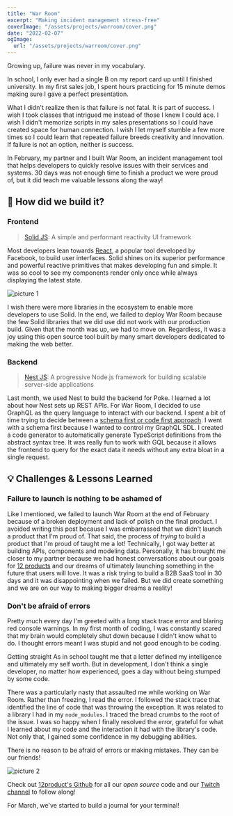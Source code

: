 ```yaml
---
title: "War Room"
excerpt: "Making incident management stress-free"
coverImage: "/assets/projects/warroom/cover.png"
date: "2022-02-07"
ogImage:
  url: "/assets/projects/warroom/cover.png"
---
```


Growing up, failure was never in my vocabulary.

In school, I only ever had a single B on my report card up until I finished university. In my first sales job, I spent hours practicing for 15 minute demos making sure I gave a perfect presentation.

What I didn't realize then is that failure is not fatal. It is part of success. I wish I took classes that intrigued me instead of those I knew I could ace. I wish I didn't memorize scripts in my sales presentations so I could have created space for human connection. I wish I let myself stumble a few more times so I could learn that repeated failure breeds creativity and innovation. If failure is not an option, neither is success.

In February, my partner and I built War Room, an incident management tool that helps developers to quickly resolve issues with their services and systems. 30 days was not enough time to finish a product we were proud of, but it did teach me valuable lessons along the way!

## 🔨 How did we build it?

### Frontend

> [Solid JS](https://www.solidjs.com/): A simple and performant reactivity UI framework

Most developers lean towards [React](https://reactjs.org/), a popular tool developed by Facebook, to build user interfaces. Solid shines on its superior performance and powerful reactive primitives that makes developing fun and simple. It was so cool to see my components render only once while always displaying the latest state.

![picture 1](/assets/projects/warroom/solidPerformance.png)

I wish there were more libraries in the ecosystem to enable more developers to use Solid. In the end, we failed to deploy War Room because the few Solid libraries that we did use did not work with our production build. Given that the month was up, we had to move on. Regardless, it was a joy using this open source tool built by many smart developers dedicated to making the web better.

### Backend

> [Nest JS](https://nestjs.com/): A progressive Node.js framework for building scalable server-side applications

Last month, we used Nest to build the backend for Poke. I learned a lot about how Nest sets up REST APIs. For War Room, I decided to use GraphQL as the query language to interact with our backend. I spent a bit of time trying to decide between a [schema first or code first approach](https://blog.logrocket.com/code-first-vs-schema-first-development-graphql/). I went with a schema first because I wanted to control my GraphQL SDL. I created a code generator to automatically generate TypeScript definitions from the abstract syntax tree. It was really fun to work with GQL because it allows the frontend to query for the exact data it needs without any extra bloat in a single request.

## 💡 Challenges & Lessons Learned

### Failure to launch is nothing to be ashamed of

Like I mentioned, we failed to launch War Room at the end of February because of a broken deployment and lack of polish on the final product. I avoided writing this post because I was embarrassed that we didn't launch a product that I'm proud of. That said, the process of _trying_ to build a product that I'm proud of taught me a lot! Technically, I got way better at building APIs, components and modeling data. Personally, it has brought me closer to my partner because we had honest conversations about our goals for [12 products](https://www.12products.xyz/) and our dreams of ultimately launching something in the future that users will love. It was a risk trying to build a B2B SaaS tool in 30 days and it was disappointing when we failed. But we did create something and we are on our way to making bigger dreams a reality!

### Don't be afraid of errors

Pretty much every day I'm greeted with a long stack trace error and blaring red console warnings. In my first month of coding, I was constantly scared that my brain would completely shut down because I didn't know what to do. I thought errors meant I was stupid and not good enough to be coding.

Getting straight As in school taught me that a letter defined my intelligence and ultimately my self worth. But in development, I don't think a single developer, no matter how experienced, goes a day without being stumped by some code.

There was a particularly nasty that assaulted me while working on War Room. Rather than freezing, I read the error. I followed the stack trace that identified the line of code that was throwing the exception. It was related to a library I had in my `node_modules`. I traced the bread crumbs to the root of the issue. I was so happy when I finally resolved the error, grateful for what I learned about my code and the interaction it had with the library's code. Not only that, I gained some confidence in my debugging abilities.

There is no reason to be afraid of errors or making mistakes. They can be our friends!

![picture 2](/assets/projects/warroom/stackError.png)

Check out [12product's Github](https://github.com/12products) for all our _open source_ code and our [Twitch channel](https://www.twitch.tv/12products) to follow along!

For March, we've started to build a journal for your terminal!
